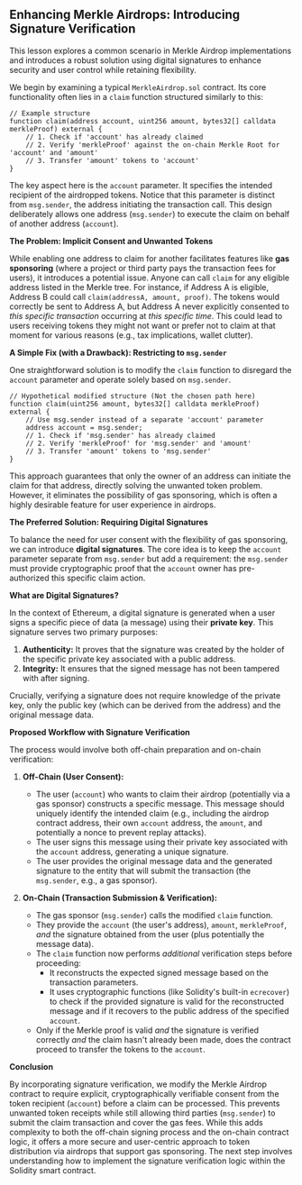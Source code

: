 ## Enhancing Merkle Airdrops: Introducing Signature Verification

This lesson explores a common scenario in Merkle Airdrop implementations and introduces a robust solution using digital signatures to enhance security and user control while retaining flexibility.

We begin by examining a typical `MerkleAirdrop.sol` contract. Its core functionality often lies in a `claim` function structured similarly to this:

```solidity
// Example structure
function claim(address account, uint256 amount, bytes32[] calldata merkleProof) external {
    // 1. Check if 'account' has already claimed
    // 2. Verify 'merkleProof' against the on-chain Merkle Root for 'account' and 'amount'
    // 3. Transfer 'amount' tokens to 'account'
}
```

The key aspect here is the `account` parameter. It specifies the intended recipient of the airdropped tokens. Notice that this parameter is distinct from `msg.sender`, the address initiating the transaction call. This design deliberately allows one address (`msg.sender`) to execute the claim on behalf of another address (`account`).

**The Problem: Implicit Consent and Unwanted Tokens**

While enabling one address to claim for another facilitates features like **gas sponsoring** (where a project or third party pays the transaction fees for users), it introduces a potential issue. Anyone can call `claim` for any eligible address listed in the Merkle tree. For instance, if Address A is eligible, Address B could call `claim(addressA, amount, proof)`. The tokens would correctly be sent to Address A, but Address A never explicitly consented to *this specific transaction* occurring at *this specific time*. This could lead to users receiving tokens they might not want or prefer not to claim at that moment for various reasons (e.g., tax implications, wallet clutter).

**A Simple Fix (with a Drawback): Restricting to `msg.sender`**

One straightforward solution is to modify the `claim` function to disregard the `account` parameter and operate solely based on `msg.sender`.

```solidity
// Hypothetical modified structure (Not the chosen path here)
function claim(uint256 amount, bytes32[] calldata merkleProof) external {
    // Use msg.sender instead of a separate 'account' parameter
    address account = msg.sender;
    // 1. Check if 'msg.sender' has already claimed
    // 2. Verify 'merkleProof' for 'msg.sender' and 'amount'
    // 3. Transfer 'amount' tokens to 'msg.sender'
}
```

This approach guarantees that only the owner of an address can initiate the claim for that address, directly solving the unwanted token problem. However, it eliminates the possibility of gas sponsoring, which is often a highly desirable feature for user experience in airdrops.

**The Preferred Solution: Requiring Digital Signatures**

To balance the need for user consent with the flexibility of gas sponsoring, we can introduce **digital signatures**. The core idea is to keep the `account` parameter separate from `msg.sender` but add a requirement: the `msg.sender` must provide cryptographic proof that the `account` owner has pre-authorized this specific claim action.

**What are Digital Signatures?**

In the context of Ethereum, a digital signature is generated when a user signs a specific piece of data (a message) using their **private key**. This signature serves two primary purposes:

1.  **Authenticity:** It proves that the signature was created by the holder of the specific private key associated with a public address.
2.  **Integrity:** It ensures that the signed message has not been tampered with after signing.

Crucially, verifying a signature does not require knowledge of the private key, only the public key (which can be derived from the address) and the original message data.

**Proposed Workflow with Signature Verification**

The process would involve both off-chain preparation and on-chain verification:

1.  **Off-Chain (User Consent):**
    *   The user (`account`) who wants to claim their airdrop (potentially via a gas sponsor) constructs a specific message. This message should uniquely identify the intended claim (e.g., including the airdrop contract address, their own `account` address, the `amount`, and potentially a nonce to prevent replay attacks).
    *   The user signs this message using their private key associated with the `account` address, generating a unique signature.
    *   The user provides the original message data and the generated signature to the entity that will submit the transaction (the `msg.sender`, e.g., a gas sponsor).

2.  **On-Chain (Transaction Submission & Verification):**
    *   The gas sponsor (`msg.sender`) calls the modified `claim` function.
    *   They provide the `account` (the user's address), `amount`, `merkleProof`, *and* the signature obtained from the user (plus potentially the message data).
    *   The `claim` function now performs *additional* verification steps before proceeding:
        *   It reconstructs the expected signed message based on the transaction parameters.
        *   It uses cryptographic functions (like Solidity's built-in `ecrecover`) to check if the provided signature is valid for the reconstructed message and if it recovers to the public address of the specified `account`.
    *   Only if the Merkle proof is valid *and* the signature is verified correctly *and* the claim hasn't already been made, does the contract proceed to transfer the tokens to the `account`.

**Conclusion**

By incorporating signature verification, we modify the Merkle Airdrop contract to require explicit, cryptographically verifiable consent from the token recipient (`account`) before a claim can be processed. This prevents unwanted token receipts while still allowing third parties (`msg.sender`) to submit the claim transaction and cover the gas fees. While this adds complexity to both the off-chain signing process and the on-chain contract logic, it offers a more secure and user-centric approach to token distribution via airdrops that support gas sponsoring. The next step involves understanding how to implement the signature verification logic within the Solidity smart contract.